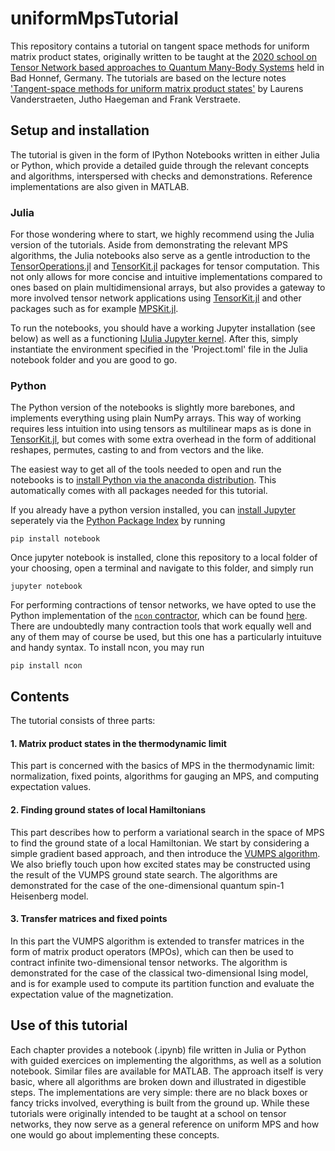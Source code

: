 # uniformMpsTutorial

This repository contains a tutorial on tangent space methods for uniform matrix product states, originally written to be taught at the [2020 school on Tensor Network based approaches to Quantum Many-Body Systems](http://quantumtensor.pks.mpg.de/index.php/schools/2020-school/) held in Bad Honnef, Germany. The tutorials are based on the lecture notes ['Tangent-space methods for uniform matrix product states'](https://doi.org/10.21468/SciPostPhysLectNotes.7) by Laurens Vanderstraeten, Jutho Haegeman and Frank Verstraete.

## Setup and installation

The tutorial is given in the form of IPython Notebooks written in either Julia or Python, which provide a detailed guide through the relevant concepts and algorithms, interspersed with checks and demonstrations. Reference implementations are also given in MATLAB.

### Julia

For those wondering where to start, we highly recommend using the Julia version of the tutorials. Aside from demonstrating the relevant MPS algorithms, the Julia notebooks also serve as a gentle introduction to the [TensorOperations.jl](https://github.com/Jutho/TensorOperations.jl) and [TensorKit.jl](https://github.com/Jutho/TensorKit.jl) packages for tensor computation. This not only allows for more concise and intuitive implementations compared to ones based on plain multidimensional arrays, but also provides a gateway to more involved tensor network applications using [TensorKit.jl](https://github.com/Jutho/TensorKit.jl) and other packages such as for example [MPSKit.jl](https://github.com/maartenvd/MPSKit.jl).

To run the notebooks, you should have a working Jupyter installation (see below) as well as a functioning [IJulia Jupyter kernel](https://github.com/JuliaLang/IJulia.jl). After this, simply instantiate the environment specified in the 'Project.toml' file in the Julia notebook folder and you are good to go.

### Python

The Python version of the notebooks is slightly more barebones, and implements everything using plain NumPy arrays. This way of working requires less intuition into using tensors as multilinear maps as is done in [TensorKit.jl](https://github.com/Jutho/TensorKit.jl), but comes with some extra overhead in the form of additional reshapes, permutes, casting to and from vectors and the like.

The easiest way to get all of the tools needed to open and run the notebooks is to [install Python via the anaconda distribution](https://docs.anaconda.com/anaconda/install/). This automatically comes with all packages needed for this tutorial.

If you already have a python version installed, you can [install Jupyter](https://jupyter.org/install) seperately via the [Python Package Index](https://pypi.org/) by running
```console
pip install notebook
```

Once jupyter notebook is installed, clone this repository to a local folder of your choosing, open a terminal and navigate to this folder, and simply run
```console
jupyter notebook
```

For performing contractions of tensor networks, we have opted to use the Python implementation of the [<code>ncon</code> contractor](https://arxiv.org/abs/1402.0939), which can be found [here](https://github.com/mhauru/ncon). There are undoubtedly many contraction tools that work equally well and any of them may of course be used, but this one has a particularly intuituve and handy syntax. To install ncon, you may run
```console
pip install ncon
```


## Contents

The tutorial consists of three parts:

#### 1. Matrix product states in the thermodynamic limit
This part is concerned with the basics of MPS in the thermodynamic limit: normalization, fixed points, algorithms for gauging an MPS, and computing expectation values.

#### 2. Finding ground states of local Hamiltonians
This part describes how to perform a variational search in the space of MPS to find the ground state of a local Hamiltonian. We start by considering a simple gradient based approach, and then introduce the [VUMPS algorithm](https://journals.aps.org/prb/abstract/10.1103/PhysRevB.97.045145). We also briefly touch upon how excited states may be constructed using the result of the VUMPS ground state search. The algorithms are demonstrated for the case of the one-dimensional quantum spin-1 Heisenberg model.

#### 3. Transfer matrices and fixed points
In this part the VUMPS algorithm is extended to transfer matrices in the form of matrix product operators (MPOs), which can then be used to contract infinite two-dimensional tensor networks. The algorithm is demonstrated for the case of the classical two-dimensional Ising model, and is for example used to compute its partition function and evaluate the expectation value of the magnetization.


## Use of this tutorial
Each chapter provides a notebook (.ipynb) file written in Julia or Python with guided exercices on implementing the algorithms, as well as a solution notebook. Similar files are available for MATLAB. The approach itself is very basic, where all algorithms are broken down and illustrated in digestible steps. The implementations are very simple: there are no black boxes or fancy tricks involved, everything is built from the ground up. While these tutorials were originally intended to be taught at a school on tensor networks, they now serve as a general reference on uniform MPS and how one would go about implementing these concepts.
